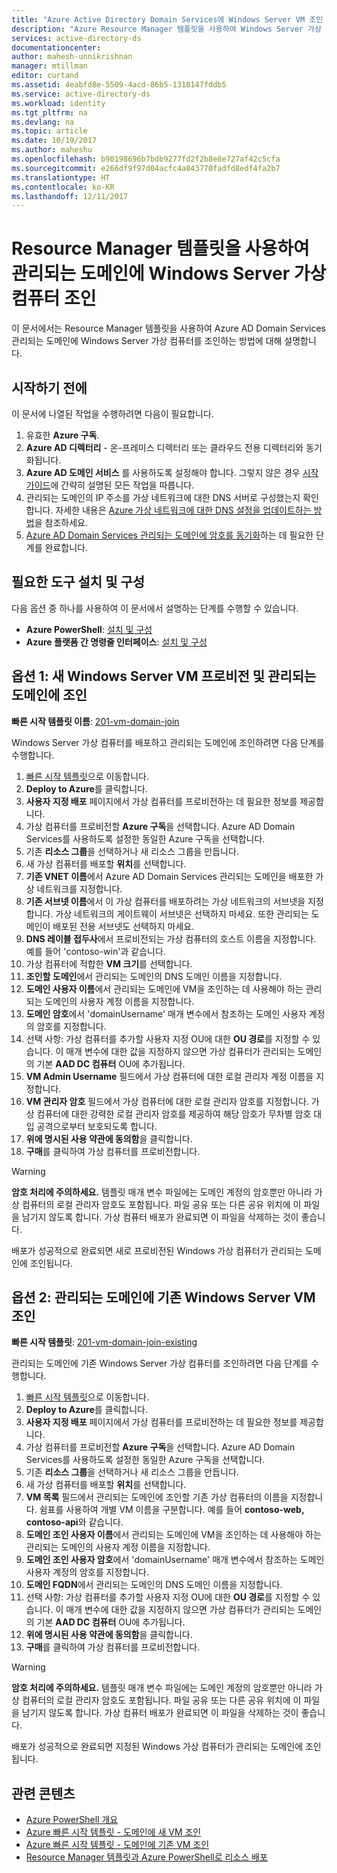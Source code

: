 ```yaml
---
title: "Azure Active Directory Domain Services에 Windows Server VM 조인 | Microsoft Docs"
description: "Azure Resource Manager 템플릿을 사용하여 Windows Server 가상 컴퓨터를 관리되는 도메인에 조인합니다."
services: active-directory-ds
documentationcenter: 
author: mahesh-unnikrishnan
manager: mtillman
editor: curtand
ms.assetid: 4eabfd8e-5509-4acd-86b5-1318147fddb5
ms.service: active-directory-ds
ms.workload: identity
ms.tgt_pltfrm: na
ms.devlang: na
ms.topic: article
ms.date: 10/19/2017
ms.author: maheshu
ms.openlocfilehash: b90198696b7bdb9277fd2f2b8e8e727af42c5cfa
ms.sourcegitcommit: e266df9f97d04acfc4a843770fadfd8edf4fa2b7
ms.translationtype: HT
ms.contentlocale: ko-KR
ms.lasthandoff: 12/11/2017
---
```

# <a name="join-a-windows-server-virtual-machine-to-a-managed-domain-using-a-resource-manager-template"></a>Resource Manager 템플릿을 사용하여 관리되는 도메인에 Windows Server 가상 컴퓨터 조인
이 문서에서는 Resource Manager 템플릿을 사용하여 Azure AD Domain Services 관리되는 도메인에 Windows Server 가상 컴퓨터를 조인하는 방법에 대해 설명합니다.

## <a name="before-you-begin"></a>시작하기 전에
이 문서에 나열된 작업을 수행하려면 다음이 필요합니다.
1. 유효한 **Azure 구독**.
2. **Azure AD 디렉터리** - 온-프레미스 디렉터리 또는 클라우드 전용 디렉터리와 동기화됩니다.
3. **Azure AD 도메인 서비스** 를 사용하도록 설정해야 합니다. 그렇지 않은 경우 [시작 가이드](active-directory-ds-getting-started.md)에 간략히 설명된 모든 작업을 따릅니다.
4. 관리되는 도메인의 IP 주소를 가상 네트워크에 대한 DNS 서버로 구성했는지 확인합니다. 자세한 내용은 [Azure 가상 네트워크에 대한 DNS 설정을 업데이트하는 방법](active-directory-ds-getting-started-dns.md)을 참조하세요.
5. [Azure AD Domain Services 관리되는 도메인에 암호를 동기화](active-directory-ds-getting-started-password-sync.md)하는 데 필요한 단계를 완료합니다.


## <a name="install-and-configure-required-tools"></a>필요한 도구 설치 및 구성
다음 옵션 중 하나를 사용하여 이 문서에서 설명하는 단계를 수행할 수 있습니다.
* **Azure PowerShell**: [설치 및 구성](https://azure.microsoft.com/documentation/articles/powershell-install-configure/)
* **Azure 플랫폼 간 명령줄 인터페이스**: [설치 및 구성](https://azure.microsoft.com/documentation/articles/xplat-cli-install/)


## <a name="option-1-provision-a-new-windows-server-vm-and-join-it-to-a-managed-domain"></a>옵션 1: 새 Windows Server VM 프로비전 및 관리되는 도메인에 조인
**빠른 시작 템플릿 이름**: [201-vm-domain-join](https://azure.microsoft.com/resources/templates/201-vm-domain-join/)

Windows Server 가상 컴퓨터를 배포하고 관리되는 도메인에 조인하려면 다음 단계를 수행합니다.
1. [빠른 시작 템플릿](https://azure.microsoft.com/resources/templates/201-vm-domain-join/)으로 이동합니다.
2. **Deploy to Azure**를 클릭합니다.
3. **사용자 지정 배포** 페이지에서 가상 컴퓨터를 프로비전하는 데 필요한 정보를 제공합니다.
4. 가상 컴퓨터를 프로비전할 **Azure 구독**을 선택합니다. Azure AD Domain Services를 사용하도록 설정한 동일한 Azure 구독을 선택합니다.
5. 기존 **리소스 그룹**을 선택하거나 새 리소스 그룹을 만듭니다.
6. 새 가상 컴퓨터를 배포할 **위치**를 선택합니다.
7. **기존 VNET 이름**에서 Azure AD Domain Services 관리되는 도메인을 배포한 가상 네트워크를 지정합니다.
8. **기존 서브넷 이름**에서 이 가상 컴퓨터를 배포하려는 가상 네트워크의 서브넷을 지정합니다. 가상 네트워크의 게이트웨이 서브넷은 선택하지 마세요. 또한 관리되는 도메인이 배포된 전용 서브넷도 선택하지 마세요.
9. **DNS 레이블 접두사**에서 프로비전되는 가상 컴퓨터의 호스트 이름을 지정합니다. 예를 들어 'contoso-win'과 같습니다.
10. 가상 컴퓨터에 적합한 **VM 크기**를 선택합니다.
11. **조인할 도메인**에서 관리되는 도메인의 DNS 도메인 이름을 지정합니다.
12. **도메인 사용자 이름**에서 관리되는 도메인에 VM을 조인하는 데 사용해야 하는 관리되는 도메인의 사용자 계정 이름을 지정합니다.
13. **도메인 암호**에서 'domainUsername' 매개 변수에서 참조하는 도메인 사용자 계정의 암호를 지정합니다.
14. 선택 사항: 가상 컴퓨터를 추가할 사용자 지정 OU에 대한 **OU 경로**를 지정할 수 있습니다. 이 매개 변수에 대한 값을 지정하지 않으면 가상 컴퓨터가 관리되는 도메인의 기본 **AAD DC 컴퓨터** OU에 추가됩니다.
15. **VM Admin Username** 필드에서 가상 컴퓨터에 대한 로컬 관리자 계정 이름을 지정합니다.
16. **VM 관리자 암호** 필드에서 가상 컴퓨터에 대한 로컬 관리자 암호를 지정합니다. 가상 컴퓨터에 대한 강력한 로컬 관리자 암호를 제공하여 해당 암호가 무차별 암호 대입 공격으로부터 보호되도록 합니다.
17. **위에 명시된 사용 약관에 동의함**을 클릭합니다.
18. **구매**를 클릭하여 가상 컴퓨터를 프로비전합니다.

> [!WARNING]
> **암호 처리에 주의하세요.**
> 템플릿 매개 변수 파일에는 도메인 계정의 암호뿐만 아니라 가상 컴퓨터의 로컬 관리자 암호도 포함됩니다. 파일 공유 또는 다른 공유 위치에 이 파일을 남기지 않도록 합니다. 가상 컴퓨터 배포가 완료되면 이 파일을 삭제하는 것이 좋습니다.
>

배포가 성공적으로 완료되면 새로 프로비전된 Windows 가상 컴퓨터가 관리되는 도메인에 조인됩니다.


## <a name="option-2-join-an-existing-windows-server-vm-to-a-managed-domain"></a>옵션 2: 관리되는 도메인에 기존 Windows Server VM 조인
**빠른 시작 템플릿**: [201-vm-domain-join-existing](https://azure.microsoft.com/resources/templates/201-vm-domain-join-existing/)

관리되는 도메인에 기존 Windows Server 가상 컴퓨터를 조인하려면 다음 단계를 수행합니다.
1. [빠른 시작 템플릿](https://azure.microsoft.com/resources/templates/201-vm-domain-join-existing/)으로 이동합니다.
2. **Deploy to Azure**를 클릭합니다.
3. **사용자 지정 배포** 페이지에서 가상 컴퓨터를 프로비전하는 데 필요한 정보를 제공합니다.
4. 가상 컴퓨터를 프로비전할 **Azure 구독**을 선택합니다. Azure AD Domain Services를 사용하도록 설정한 동일한 Azure 구독을 선택합니다.
5. 기존 **리소스 그룹**을 선택하거나 새 리소스 그룹을 만듭니다.
6. 새 가상 컴퓨터를 배포할 **위치**를 선택합니다.
7. **VM 목록** 필드에서 관리되는 도메인에 조인할 기존 가상 컴퓨터의 이름을 지정합니다. 쉼표를 사용하여 개별 VM 이름을 구분합니다. 예를 들어 **contoso-web, contoso-api**와 같습니다.
8. **도메인 조인 사용자 이름**에서 관리되는 도메인에 VM을 조인하는 데 사용해야 하는 관리되는 도메인의 사용자 계정 이름을 지정합니다.
9. **도메인 조인 사용자 암호**에서 'domainUsername' 매개 변수에서 참조하는 도메인 사용자 계정의 암호를 지정합니다.
10. **도메인 FQDN**에서 관리되는 도메인의 DNS 도메인 이름을 지정합니다.
11. 선택 사항: 가상 컴퓨터를 추가할 사용자 지정 OU에 대한 **OU 경로**를 지정할 수 있습니다. 이 매개 변수에 대한 값을 지정하지 않으면 가상 컴퓨터가 관리되는 도메인의 기본 **AAD DC 컴퓨터** OU에 추가됩니다.
12. **위에 명시된 사용 약관에 동의함**을 클릭합니다.
13. **구매**를 클릭하여 가상 컴퓨터를 프로비전합니다.

> [!WARNING]
> **암호 처리에 주의하세요.**
> 템플릿 매개 변수 파일에는 도메인 계정의 암호뿐만 아니라 가상 컴퓨터의 로컬 관리자 암호도 포함됩니다. 파일 공유 또는 다른 공유 위치에 이 파일을 남기지 않도록 합니다. 가상 컴퓨터 배포가 완료되면 이 파일을 삭제하는 것이 좋습니다.
>

배포가 성공적으로 완료되면 지정된 Windows 가상 컴퓨터가 관리되는 도메인에 조인됩니다.


## <a name="related-content"></a>관련 콘텐츠
* [Azure PowerShell 개요](https://docs.microsoft.com/powershell/azure/overview?view=azurermps-4.4.0)
* [Azure 빠른 시작 템플릿 - 도메인에 새 VM 조인](https://azure.microsoft.com/resources/templates/201-vm-domain-join/)
* [Azure 빠른 시작 템플릿 - 도메인에 기존 VM 조인](https://azure.microsoft.com/resources/templates/201-vm-domain-join-existing/)
* [Resource Manager 템플릿과 Azure PowerShell로 리소스 배포](../azure-resource-manager/resource-group-template-deploy.md)
